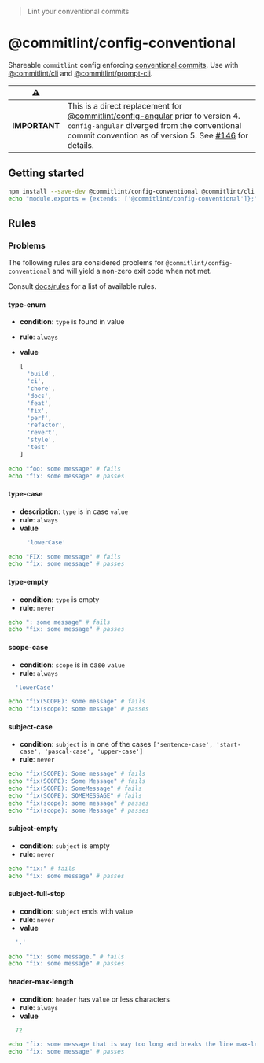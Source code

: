 > Lint your conventional commits

# @commitlint/config-conventional

Shareable `commitlint` config enforcing [conventional commits](https://conventionalcommits.org/).
Use with [@commitlint/cli](https://npm.im/@commitlint/cli) and [@commitlint/prompt-cli](https://npm.im/@commitlint/prompt-cli).

| :warning: |  |
|:-------:|--|
| **IMPORTANT** | This is a direct replacement for [@commitlint/config-angular](https://npm.im/@commitlint/config-angular) prior to version 4. `config-angular` diverged from the conventional commit convention as of version 5. See [#146](https://github.com/marionebl/commitlint/issues/146) for details.  |

## Getting started

```sh
npm install --save-dev @commitlint/config-conventional @commitlint/cli
echo "module.exports = {extends: ['@commitlint/config-conventional']};" > commitlint.config.js
```

## Rules
### Problems

The following rules are considered problems for `@commitlint/config-conventional` and will yield a non-zero exit code when not met.

Consult [docs/rules](https://marionebl.github.io/commitlint/#/reference-rules) for a list of available rules.


#### type-enum
* **condition**: `type` is found in value
* **rule**: `always`
* **value**

  ```js
  [
    'build',
    'ci',
    'chore',
    'docs',
    'feat',
    'fix',
    'perf',
    'refactor',
    'revert',
    'style',
    'test'
  ]
  ```

```sh
echo "foo: some message" # fails
echo "fix: some message" # passes
```

#### type-case
* **description**: `type` is in case `value`
* **rule**: `always`
* **value**
  ```js
    'lowerCase'
  ```

```sh
echo "FIX: some message" # fails
echo "fix: some message" # passes
```

#### type-empty
* **condition**: `type` is empty
* **rule**: `never`

```sh
echo ": some message" # fails
echo "fix: some message" # passes
```

#### scope-case
* **condition**: `scope` is in case `value`
* **rule**: `always`
```js
  'lowerCase'
```

```sh
echo "fix(SCOPE): some message" # fails
echo "fix(scope): some message" # passes
```

#### subject-case
* **condition**: `subject` is in one of the cases `['sentence-case', 'start-case', 'pascal-case', 'upper-case']`
* **rule**: `never`

```sh
echo "fix(SCOPE): Some message" # fails
echo "fix(SCOPE): Some Message" # fails
echo "fix(SCOPE): SomeMessage" # fails
echo "fix(SCOPE): SOMEMESSAGE" # fails
echo "fix(scope): some message" # passes
echo "fix(scope): some Message" # passes
```

#### subject-empty
* **condition**: `subject` is empty
* **rule**: `never`

```sh
echo "fix:" # fails
echo "fix: some message" # passes
```

#### subject-full-stop
* **condition**: `subject` ends with `value`
* **rule**: `never`
* **value**
```js
  '.'
```

```sh
echo "fix: some message." # fails
echo "fix: some message" # passes
```


#### header-max-length
* **condition**: `header` has `value` or less characters
* **rule**: `always`
* **value**
```js
  72
```

```sh
echo "fix: some message that is way too long and breaks the line max-length by several characters" # fails
echo "fix: some message" # passes
```
